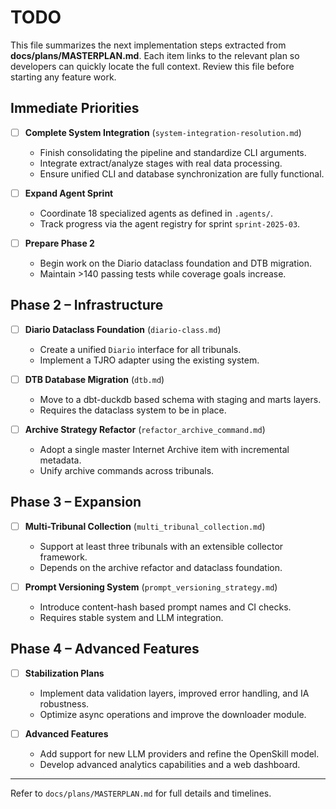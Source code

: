 # TODO

This file summarizes the next implementation steps extracted from **docs/plans/MASTERPLAN.md**. Each item links to the relevant plan so developers can quickly locate the full context. Review this file before starting any feature work.

## Immediate Priorities

- [ ] **Complete System Integration** (`system-integration-resolution.md`)
  - Finish consolidating the pipeline and standardize CLI arguments.
  - Integrate extract/analyze stages with real data processing.
  - Ensure unified CLI and database synchronization are fully functional.

- [ ] **Expand Agent Sprint**
  - Coordinate 18 specialized agents as defined in `.agents/`.
  - Track progress via the agent registry for sprint `sprint-2025-03`.

- [ ] **Prepare Phase 2**
  - Begin work on the Diario dataclass foundation and DTB migration.
  - Maintain >140 passing tests while coverage goals increase.

## Phase 2 – Infrastructure

- [ ] **Diario Dataclass Foundation** (`diario-class.md`)
  - Create a unified `Diario` interface for all tribunals.
  - Implement a TJRO adapter using the existing system.

- [ ] **DTB Database Migration** (`dtb.md`)
  - Move to a dbt-duckdb based schema with staging and marts layers.
  - Requires the dataclass system to be in place.

- [ ] **Archive Strategy Refactor** (`refactor_archive_command.md`)
  - Adopt a single master Internet Archive item with incremental metadata.
  - Unify archive commands across tribunals.

## Phase 3 – Expansion

- [ ] **Multi-Tribunal Collection** (`multi_tribunal_collection.md`)
  - Support at least three tribunals with an extensible collector framework.
  - Depends on the archive refactor and dataclass foundation.

- [ ] **Prompt Versioning System** (`prompt_versioning_strategy.md`)
  - Introduce content-hash based prompt names and CI checks.
  - Requires stable system and LLM integration.

## Phase 4 – Advanced Features

- [ ] **Stabilization Plans**
  - Implement data validation layers, improved error handling, and IA robustness.
  - Optimize async operations and improve the downloader module.

- [ ] **Advanced Features**
  - Add support for new LLM providers and refine the OpenSkill model.
  - Develop advanced analytics capabilities and a web dashboard.

---

Refer to `docs/plans/MASTERPLAN.md` for full details and timelines.

